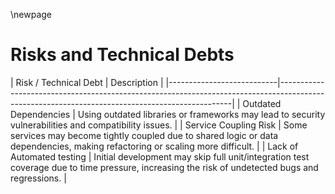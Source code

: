 \newpage

Risks and Technical Debts
=========================
[//]: # (Nicoletta)
| Risk / Technical Debt     | Description                                                                                                                                    | 
|---------------------------|------------------------------------------------------------------------------------------------------------------------------------------------|
| Outdated Dependencies     | Using outdated libraries or frameworks may lead to security vulnerabilities and compatibility issues.                                          |
| Service Coupling Risk     | Some services may become tightly coupled due to shared logic or data dependencies, making refactoring or scaling more difficult.               |
| Lack of Automated testing | Initial development may skip full unit/integration test coverage due to time pressure, increasing the risk of undetected bugs and regressions. |
